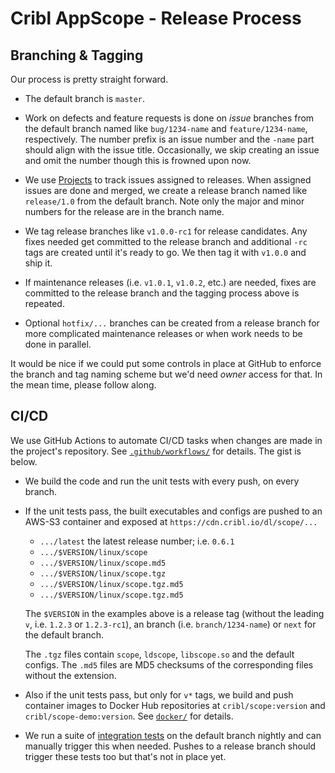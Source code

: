 # Cribl AppScope - Release Process

## Branching & Tagging 

Our process is pretty straight forward.

* The default branch is `master`.

* Work on defects and feature requests is done on _issue_ branches from the
  default branch named like `bug/1234-name` and `feature/1234-name`,
  respectively. The number prefix is an issue number and the `-name` part
  should align with the issue title. Occasionally, we skip creating an issue
  and omit the number though this is frowned upon now.

* We use [Projects](/criblio/appscope/projects/) to track issues assigned to
  releases. When assigned issues are done and merged, we create a release
  branch named like `release/1.0` from the default branch. Note only the major
  and minor numbers for the release are in the branch name.

* We tag release branches like `v1.0.0-rc1` for release candidates. Any fixes
  needed get committed to the release branch and additional `-rc` tags are
  created until it's ready to go. We then tag it with `v1.0.0` and ship it.

* If maintenance releases (i.e. `v1.0.1`, `v1.0.2`, etc.) are needed, fixes are
  committed to the release branch and the tagging process above is repeated.

* Optional `hotfix/...` branches can be created from a release branch for more
  complicated maintenance releases or when work needs to be done in parallel.

It would be nice if we could put some controls in place at GitHub to enforce
the branch and tag naming scheme but we'd need _owner_ access for that. In
the mean time, please follow along.

## CI/CD

We use GitHub Actions to automate CI/CD tasks when changes are made in the
project's repository. See [`.github/workflows/`](../.github/workflows/) for
details. The gist is below.

* We build the code and run the unit tests with every push, on every branch.

* If the unit tests pass, the built executables and configs are pushed to an
  AWS-S3 container and exposed at `https://cdn.cribl.io/dl/scope/...` 

  * `.../latest` the latest release number; i.e. `0.6.1`
  * `.../$VERSION/linux/scope`
  * `.../$VERSION/linux/scope.md5`
  * `.../$VERSION/linux/scope.tgz`
  * `.../$VERSION/linux/scope.tgz.md5`
  * `.../$VERSION/linux/scope.tgz.md5`

  The `$VERSION` in the examples above is a release tag (without the leading
  `v`, i.e. `1.2.3` or `1.2.3-rc1`), an branch (i.e. `branch/1234-name`) or
  `next` for the default branch.

  The `.tgz` files contain `scope`, `ldscope`, `libscope.so` and the default
  configs.  The `.md5` files are MD5 checksums of the corresponding files
  without the extension.

* Also if the unit tests pass, but only for `v*` tags, we build and push
  container images to Docker Hub repositories at `cribl/scope:version` and
  `cribl/scope-demo:version`. See [`docker/`](../docker/) for details.

* We run a suite of [integration tests](../test/testContainers/) on the default
  branch nightly and can manually trigger this when needed. Pushes to a release
  branch should trigger these tests too but that's not in place yet.
